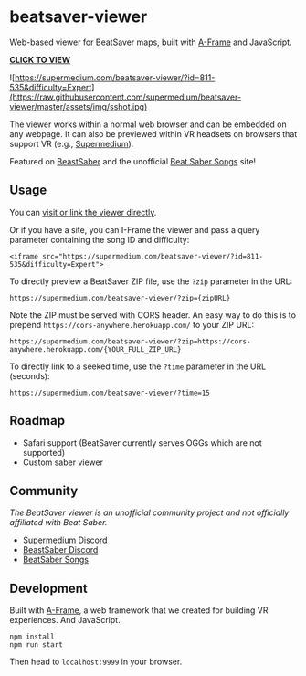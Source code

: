 # beatsaver-viewer

[A-Frame]: https://aframe.io
[visit]: https://supermedium.com/beatsaver-viewer/?id=811-535&difficulty=Expert

Web-based viewer for BeatSaver maps, built with [A-Frame] and JavaScript.


**[CLICK TO VIEW][visit]**

![https://supermedium.com/beatsaver-viewer/?id=811-535&difficulty=Expert](https://raw.githubusercontent.com/supermedium/beatsaver-viewer/master/assets/img/sshot.jpg)

The viewer works within a normal web browser and can be embedded on any
webpage. It can also be previewed within VR headsets on browsers that support
VR (e.g., [Supermedium](https://supermedium.com)).

Featured on [BeastSaber](https://bsaber.com) and the unofficial [Beat Saber
Songs](https://beatsaber-songs.herokuapp.com/top/all) site!

## Usage

You can [visit or link the viewer directly][visit].

Or if you have a site, you can I-Frame the viewer and pass a query parameter
containing the song ID and difficulty:

```
<iframe src="https://supermedium.com/beatsaver-viewer/?id=811-535&difficulty=Expert">
```

To directly preview a BeatSaver ZIP file, use the `?zip` parameter in the URL:

`https://supermedium.com/beatsaver-viewer/?zip={zipURL}`

Note the ZIP must be served with CORS header. An easy way to do this is to
prepend `https://cors-anywhere.herokuapp.com/` to your ZIP URL:

`https://supermedium.com/beatsaver-viewer/?zip=https://cors-anywhere.herokuapp.com/{YOUR_FULL_ZIP_URL}`

To directly link to a seeked time, use the `?time` parameter in the URL (seconds):

`https://supermedium.com/beatsaver-viewer/?time=15`

## Roadmap

- Safari support (BeatSaver currently serves OGGs which are not supported)
- Custom saber viewer

## Community

*The BeatSaver viewer is an unofficial community project and not officially
affiliated with Beat Saber.*

- [Supermedium Discord](https://supermedium.com/discord)
- [BeastSaber Discord](https://discordapp.com/invite/cZpFayw)
- [BeatSaber Songs](https://beatsaber-songs.herokuapp.com/top/all)

## Development

Built with [A-Frame](https://aframe.io), a web framework that we created for
building VR experiences. And JavaScript.

```
npm install
npm run start
```

Then head to `localhost:9999` in your browser.
